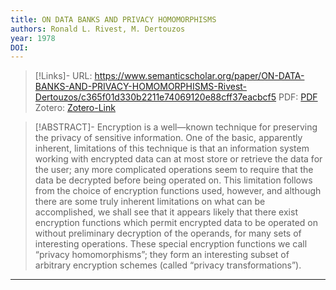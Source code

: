 ```yaml
---
title: ON DATA BANKS AND PRIVACY HOMOMORPHISMS
authors: Ronald L. Rivest, M. Dertouzos
year: 1978
DOI: 
---
```


>[!Links]-
>URL: https://www.semanticscholar.org/paper/ON-DATA-BANKS-AND-PRIVACY-HOMOMORPHISMS-Rivest-Dertouzos/c365f01d330b2211e74069120e88cff37eacbcf5
>PDF: [PDF](rivest1978.pdf)
>Zotero: [Zotero-Link](zotero://select/items/@rivest1978)

>[!ABSTRACT]-
>Encryption is a well—known technique for preserving the privacy of sensitive information. One of the basic, apparently inherent, limitations of this technique is that an information system working with encrypted data can at most store or retrieve the data for the user; any more complicated operations seem to require that the data be decrypted before being operated on. This limitation follows from the choice of encryption functions used, however, and although there are some truly inherent limitations on what can be accomplished, we shall see that it appears likely that there exist encryption functions which permit encrypted data to be operated on without preliminary decryption of the operands, for many sets of interesting operations. These special encryption functions we call “privacy homomorphisms”; they form an interesting subset of arbitrary encryption schemes (called “privacy transformations”).

---

